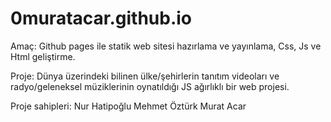 # 0muratacar.github.io

Amaç:
Github pages ile statik web sitesi hazırlama ve yayınlama,
Css, Js ve Html geliştirme.


Proje:
Dünya üzerindeki bilinen ülke/şehirlerin tanıtım videoları ve radyo/geleneksel müziklerinin oynatıldığı JS ağırlıklı bir web projesi.


Proje sahipleri:
Nur Hatipoğlu
Mehmet Öztürk
Murat Acar
